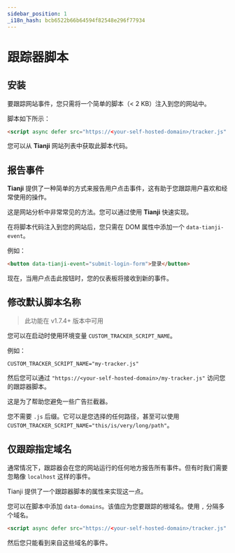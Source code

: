 ```yaml
---
sidebar_position: 1
_i18n_hash: bcb6522b66b64594f82548e296f77934
---
```

# 跟踪器脚本

## 安装

要跟踪网站事件，您只需将一个简单的脚本（< 2 KB）注入到您的网站中。

脚本如下所示：

```html
<script async defer src="https://<your-self-hosted-domain>/tracker.js" data-website-id="xxxxxxxxxxxxx"></script>
```

您可以从 **Tianji** 网站列表中获取此脚本代码。

## 报告事件

**Tianji** 提供了一种简单的方式来报告用户点击事件，这有助于您跟踪用户喜欢和经常使用的操作。

这是网站分析中非常常见的方法。您可以通过使用 **Tianji** 快速实现。

在将脚本代码注入到您的网站后，您只需在 DOM 属性中添加一个 `data-tianji-event`。

例如：

```html
<button data-tianji-event="submit-login-form">登录</button>
```

现在，当用户点击此按钮时，您的仪表板将接收到新的事件。

## 修改默认脚本名称

> 此功能在 v1.7.4+ 版本中可用

您可以在启动时使用环境变量 `CUSTOM_TRACKER_SCRIPT_NAME`。

例如：
```
CUSTOM_TRACKER_SCRIPT_NAME="my-tracker.js"
```

然后您可以通过 `"https://<your-self-hosted-domain>/my-tracker.js"` 访问您的跟踪器脚本。

这是为了帮助您避免一些广告拦截器。

您不需要 `.js` 后缀。它可以是您选择的任何路径，甚至可以使用 `CUSTOM_TRACKER_SCRIPT_NAME="this/is/very/long/path"`。

## 仅跟踪指定域名

通常情况下，跟踪器会在您的网站运行的任何地方报告所有事件。但有时我们需要忽略像 `localhost` 这样的事件。

Tianji 提供了一个跟踪器脚本的属性来实现这一点。

您可以在脚本中添加 `data-domains`。该值应为您要跟踪的根域名。使用 `,` 分隔多个域名。

```html
<script async defer src="https://<your-self-hosted-domain>/tracker.js" data-website-id="xxxxxxxxxxxxx" data-domains="website.com,www.website.com"></script>
```

然后您只能看到来自这些域名的事件。
